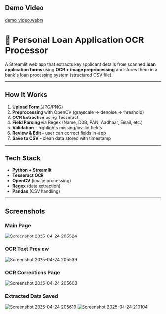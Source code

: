## Demo Video
[demo_video.webm](https://github.com/user-attachments/assets/dc120ddc-5953-4efa-bf3a-dda165015e6b)


# 📄 Personal Loan Application OCR Processor

A Streamlit web app that extracts key applicant details from scanned **loan application forms** using **OCR + image preprocessing** and stores them in a bank's loan processing system (structured CSV file).

---

##  How It Works

1. **Upload Form** (JPG/PNG)  
2. **Preprocessing** with OpenCV (grayscale → denoise → threshold)  
3. **OCR Extraction** using Tesseract  
4. **Field Parsing** via Regex (Name, DOB, PAN, Aadhaar, Email, etc.)  
5. **Validation** – highlights missing/invalid fields  
6. **Review & Edit** – user can correct fields in-app  
7. **Save to CSV** – clean data stored with timestamp

---

##  Tech Stack

- **Python + Streamlit**
- **Tesseract OCR**
- **OpenCV** (image processing)
- **Regex** (data extraction)
- **Pandas** (CSV handling)

---


## Screenshots

### Main Page
![Screenshot 2025-04-24 205524](https://github.com/user-attachments/assets/5819c5ab-2083-4089-913c-1d9351e2123b)


### OCR Text Preview
![Screenshot 2025-04-24 205539](https://github.com/user-attachments/assets/1d319c75-42d4-461c-bcc1-a2f8157ac7bd)

### OCR Corrections Page
![Screenshot 2025-04-24 205603](https://github.com/user-attachments/assets/bfa7c2e2-ed7d-4da1-bb7d-df866a75b1fc)

### Extracted Data Saved
![Screenshot 2025-04-24 205619](https://github.com/user-attachments/assets/4840befe-0e0e-4d48-b77a-fc93b8236109)
![Screenshot 2025-04-24 210104](https://github.com/user-attachments/assets/d9811e3f-cb49-4a9a-b54a-c6ae333605f7)


